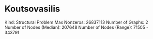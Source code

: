 # Koutsovasilis

Kind: Structural Problem
Max Nonzeros: 26837113
Number of Graphs: 2
Number of Nodes (Median): 207648
Number of Nodes (Range): 71505 - 343791
